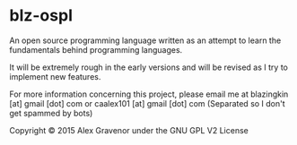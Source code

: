 blz-ospl
===
An open source programming language written as an attempt to learn the fundamentals behind programming languages.

It will be extremely rough in the early versions and will be revised as I try to implement new features.

For more information concerning this project, please email me at blazingkin [at] gmail [dot] com or caalex101 [at] gmail [dot] com (Separated so I don't get spammed by bots)

Copyright © 2015 Alex Gravenor under the GNU GPL V2 License